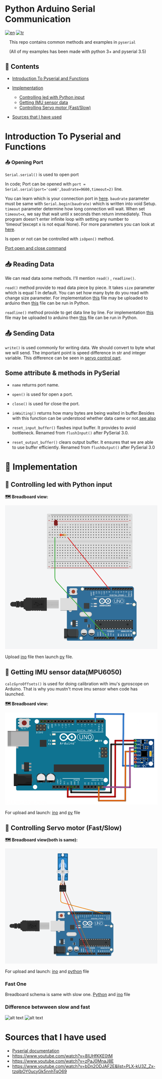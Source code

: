 # Python Arduino Serial Communication
[![en](https://img.shields.io/badge/lang-en-red.svg)](https://github.com/ErenKaymakci/Pyserial-Arduino/blob/main/README.en.md)
[![tr](https://img.shields.io/badge/lang-tr-green.svg)](https://github.com/ErenKaymakci/Pyserial-Arduino/blob/main/README.md)

&emsp;This repo contains common methods and examples in `pyserial`  

&emsp;(All of my examples has been made with python 3+ and pyserial 3.5)

## 📑 Contents
- [Introduction To Pyserial and Functions](#Introduction-To-Pyserial-and-Functions)
- [Implementation](#-implementation)
  * [Controlling led with Python input](#-controlling-led-with-python-input)
  * [Getting IMU sensor data](#-getting-imu-sensor-datampu6050)
  * [Controlling Servo motor (Fast/Slow)](#-controlling-servo-motor-fastslow)
  
  
- [Sources that I have used](#sources-that-i-have-used)


# Introduction To Pyserial and Functions 


### 📤 Opening Port 
`Serial.serial()` is used to open port

In code; Port can be opened with `port = Serial.serial(port='com6',baudrate=9600,timeout=2)` line. 

You can learn which is your connection port in [here](/img/port_name.png). `baudrate` parameter must be same with `Serial.begin(baudrate)` which is written into void Setup. `timeout` parameter determine how long connection will wait. When set `timeout=x`, we say that wait until x seconds then return immediately. Thus program doesn't enter infinite loop with setting any number to 'timeout'(except x is not equal None). For more parameters you can look at [here](https://pyserial.readthedocs.io/en/latest/pyserial_api.html).

Is open or not can be controlled with `isOpen()` method. 

 [Port open and close command](#some-attribute--methods-in-pyserial)

 
 ## 📥 Reading Data
 We can read data some methods. I'll mention `read()` , `readline()`.
 
`read()` method provide to read data piece by piece. It takes `size` parameter which is equal 1 in default. You can set how many byte do you read with change size parameter. For implementation [this](/getting_data/read.ino) file may be uploaded to arduino then [this](/getting_data/read.py) file can be run in Python.

 
`readline()` method provide to get data line by line. For implementation [this](/getting_data/readline.ino) file may be uploaded to arduino then [this](/getting_data/readline.py) file can be run in Python.
  
 
 ## 📤 Sending Data
 `write()` is used commonly for writing data. We should convert to byte what we will send. The important point is speed difference in str and integer variable. This difference can be seen in [servo control part](#difference-betwween-slow-and-fast).
 
 ## Some attribute & methods in PySerial  
 
- `name` returns port name. 
 
- `open()` is used for open a port.

- `close()` is used for close the port.

-  `inWaiting()` returns how many bytes are being waited in buffer.Besides with this function can be understood whether data came or not.[see also](https://github.com/ErenKaymakci/PyserialArduino/blob/main/get_imu_data.py#L10)

- `reset_input_buffer()` flashes input buffer. It provides to avoid bottleneck. Renamed from `flushInput()` after PySerial 3.0.
 
- `reset_output_buffer()` clears output buffer. It ensures that we are able to use buffer efficiently. Renamed from `flushOutput()` after PySerial 3.0


# 📖 Implementation

## 📌 Controlling led with Python input

**🗺️ Breadboard view:**

![led on-off](/img/led_sema.png)

Upload [ino](/examples/led_on-off/led_on-off.ino) file then launch [py](/examples/led_on-off/led_on-off.py) file. 

## 📌 Getting IMU sensor data(MPU6050)

`calcGyroOffsets()` is used for doing calibration with imu's gyroscope on Arduino. That is why you mustn't move imu sensor when code has launched. 

**🗺️ Breadboard view:**

![IMU](/img/imu_sema.png)

For upload and launch: [ino](/examples/getting_imu_values/get_imu_data.ino) and [py](/examples/getting_imu_values/get_imu_data.py) file



## 📌 Controlling Servo motor (Fast/Slow)

**🗺️ Breadboard view(both is same):**

![servo](/img/servo_sema.png)

For upload and launch: [ino](/examples/servo_control/servo_control.ino) and [python](/examples/servo_control/servo_control.py) file

### Fast One
Breadboard schema is same with slow one. [Python](/examples/servo_control-faster/servo_control_faster.py) and [ino](/examples/servo_control-faster/servo_control_faster.ino) file 

### Difference betwween slow and fast


![alt text](/img/normal.gif "Slow")  ![alt text](/img/faster.gif "Faster")


# Sources that I have used
- [Pyserial documentation](https://pyserial.readthedocs.io/en/latest/pyserial_api.html)
- https://www.youtube.com/watch?v=8IUHfKKE0tM
- https://www.youtube.com/watch?v=zPaJ0MnaJ8E
- https://www.youtube.com/watch?v=bDn2ODJAF2E&list=PLX-kU3Z_Zx-tzqIbOY0ucyGk5nnhTqO69

